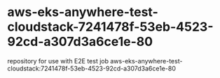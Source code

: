 # aws-eks-anywhere-test-cloudstack-7241478f-53eb-4523-92cd-a307d3a6ce1e-80
repository for use with E2E test job aws-eks-anywhere-test-cloudstack:7241478f-53eb-4523-92cd-a307d3a6ce1e-80
